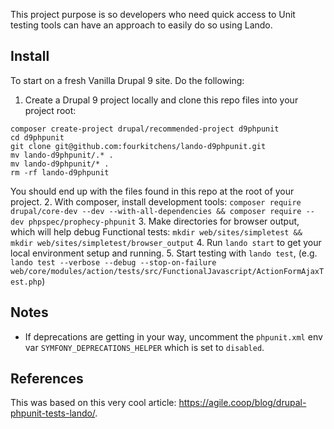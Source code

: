 This project purpose is so developers who need quick access to Unit testing
tools can have an approach to easily do so using Lando.

## Install
To start on a fresh Vanilla Drupal 9 site. Do the following:

1. Create a Drupal 9 project locally and clone this repo files into your project root:
```
composer create-project drupal/recommended-project d9phpunit
cd d9phpunit
git clone git@github.com:fourkitchens/lando-d9phpunit.git
mv lando-d9phpunit/.* .
mv lando-d9phpunit/* .
rm -rf lando-d9phpunit
```
You should end up with the files found in this repo at the root of your project.
2. With composer, install development tools:
`composer require drupal/core-dev --dev --with-all-dependencies && composer require --dev phpspec/prophecy-phpunit`
3. Make directories for browser output, which will help debug Functional tests:
`mkdir web/sites/simpletest && mkdir web/sites/simpletest/browser_output`
4. Run `lando start` to get your local environment setup and running.
5. Start testing with `lando test`, (e.g. `lando test --verbose --debug --stop-on-failure  web/core/modules/action/tests/src/FunctionalJavascript/ActionFormAjaxTest.php`)

## Notes
- If deprecations are getting in your way, uncomment the `phpunit.xml` env var
`SYMFONY_DEPRECATIONS_HELPER` which is set to `disabled`.

## References
This was based on this very cool article: https://agile.coop/blog/drupal-phpunit-tests-lando/.
